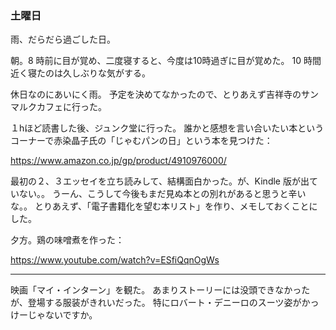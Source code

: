 ### 土曜日

雨、だらだら過ごした日。

朝。8 時前に目が覚め、二度寝すると、今度は10時過ぎに目が覚めた。
10 時間近く寝たのは久しぶりな気がする。

休日なのにあいにく雨。
予定を決めてなかったので、とりあえず吉祥寺のサンマルクカフェに行った。

１hほど読書した後、ジュンク堂に行った。
誰かと感想を言い合いたい本というコーナーで赤染晶子氏の「じゃむパンの日」という本を見つけた：

https://www.amazon.co.jp/gp/product/4910976000/

最初の２、３エッセイを立ち読みして、結構面白かった。が、Kindle 版が出ていない。。
うーん、こうして今後もまだ見ぬ本との別れがあると思うと辛いな。。
とりあえず、「電子書籍化を望む本リスト」を作り、メモしておくことにした。

夕方。鶏の味噌煮を作った：

https://www.youtube.com/watch?v=ESfiQqnOgWs

---

映画「マイ・インターン」を観た。
あまりストーリーには没頭できなかったが、登場する服装がきれいだった。
特にロバート・デニーロのスーツ姿がかっけーじゃないですか。